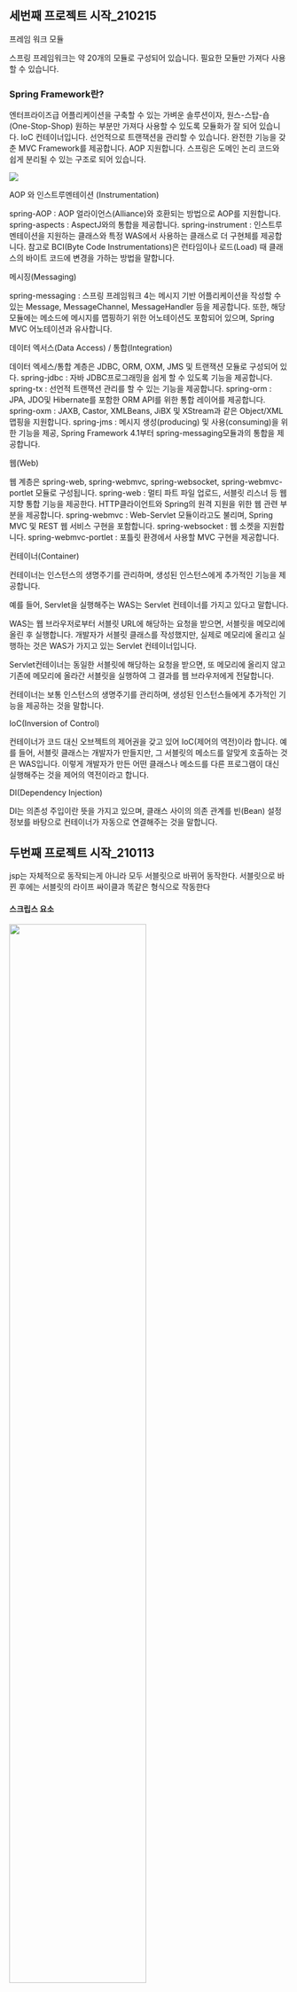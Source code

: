 ## 세번째 프로젝트 시작_210215

프레임 워크 모듈

스프링 프레임워크는 약 20개의 모듈로 구성되어 있습니다.
필요한 모듈만 가져다 사용할 수 있습니다.

### Spring Framework란?

엔터프라이즈급 어플리케이션을 구축할 수 있는 가벼운 솔루션이자, 원스-스탑-숍(One-Stop-Shop)
원하는 부분만 가져다 사용할 수 있도록 모듈화가 잘 되어 있습니다.
IoC 컨테이너입니다.
선언적으로 트랜잭션을 관리할 수 있습니다.
완전한 기능을 갖춘 MVC Framework를 제공합니다.
AOP 지원합니다.
스프링은 도메인 논리 코드와 쉽게 분리될 수 있는 구조로 되어 있습니다.

<img src ="https://user-images.githubusercontent.com/76678910/107940752-1322ee80-6fcc-11eb-8a58-cd0d11ba7b3a.png" > </img>

AOP 와 인스트루멘테이션 (Instrumentation)

spring-AOP : AOP 얼라이언스(Alliance)와 호환되는 방법으로 AOP를 지원합니다.
spring-aspects : AspectJ와의 통합을 제공합니다.
spring-instrument : 인스트루멘테이션을 지원하는 클래스와 특정 WAS에서 사용하는 클래스로 더 구현체를 제공합니다. 참고로 BCI(Byte Code Instrumentations)은 런타임이나 로드(Load) 때 클래스의 바이트 코드에 변경을 가하는 방법을 말합니다.
 

메시징(Messaging)

spring-messaging : 스프링 프레임워크 4는 메시지 기반 어플리케이션을 작성할 수 있는 Message, MessageChannel, MessageHandler 등을 제공합니다. 또한, 해당 모듈에는 메소드에 메시지를 맵핑하기 위한 어노테이션도 포함되어 있으며, Spring MVC 어노테이션과 유사합니다.
 

데이터 엑서스(Data Access) / 통합(Integration)

데이터 엑세스/통합 계층은 JDBC, ORM, OXM, JMS 및 트랜잭션 모듈로 구성되어 있다.
spring-jdbc : 자바 JDBC프로그래밍을 쉽게 할 수 있도록 기능을 제공합니다.
spring-tx : 선언적 트랜잭션 관리를 할 수 있는 기능을 제공합니다.
spring-orm : JPA, JDO및 Hibernate를 포함한 ORM API를 위한 통합 레이어를 제공합니다.
spring-oxm : JAXB, Castor, XMLBeans, JiBX 및 XStream과 같은 Object/XML 맵핑을 지원합니다.
spring-jms : 메시지 생성(producing) 및 사용(consuming)을 위한 기능을 제공, Spring Framework 4.1부터 spring-messaging모듈과의 통합을 제공합니다.
 

웹(Web)

웹 계층은 spring-web, spring-webmvc, spring-websocket, spring-webmvc-portlet 모듈로 구성됩니다.
spring-web : 멀티 파트 파일 업로드, 서블릿 리스너 등 웹 지향 통합 기능을 제공한다. HTTP클라이언트와 Spring의 원격 지원을 위한 웹 관련 부분을 제공합니다.
spring-webmvc : Web-Servlet 모듈이라고도 불리며, Spring MVC 및 REST 웹 서비스 구현을 포함합니다.
spring-websocket : 웹 소켓을 지원합니다.
spring-webmvc-portlet : 포틀릿 환경에서 사용할 MVC 구현을 제공합니다.

컨테이너(Container)

컨테이너는 인스턴스의 생명주기를 관리하며, 생성된 인스턴스에게 추가적인 기능을 제공합니다.

예를 들어, Servlet을 실행해주는 WAS는 Servlet 컨테이너를 가지고 있다고 말합니다.

WAS는 웹 브라우저로부터 서블릿 URL에 해당하는 요청을 받으면, 서블릿을 메모리에 올린 후 실행합니다.
개발자가 서블릿 클래스를 작성했지만, 실제로 메모리에 올리고 실행하는 것은 WAS가 가지고 있는 Servlet 컨테이너입니다.

Servlet컨테이너는 동일한 서블릿에 해당하는 요청을 받으면, 또 메모리에 올리지 않고 기존에 메모리에 올라간 서블릿을 실행하여 그 결과를 웹 브라우저에게 전달합니다.

컨테이너는 보통 인스턴스의 생명주기를 관리하며, 생성된 인스턴스들에게 추가적인 기능을 제공하는 것을 말합니다.



IoC(Inversion of Control) 

컨테이너가 코드 대신 오브젝트의 제어권을 갖고 있어 IoC(제어의 역전)이라 합니다.
예를 들어, 서블릿 클래스는 개발자가 만들지만, 그 서블릿의 메소드를 알맞게 호출하는 것은 WAS입니다.
이렇게 개발자가 만든 어떤 클래스나 메소드를 다른 프로그램이 대신 실행해주는 것을 제어의 역전이라고 합니다.

 

DI(Dependency Injection)

DI는 의존성 주입이란 뜻을 가지고 있으며, 클래스 사이의 의존 관계를 빈(Bean) 설정 정보를 바탕으로 컨테이너가 자동으로 연결해주는 것을 말합니다.

## 두번째 프로젝트 시작_210113

jsp는 자체적으로 동작되는게 아니라 모두 서블릿으로 바뀌어 동작한다. 서블릿으로 바뀐 후에는 서블릿의 라이프 싸이클과 똑같은 형식으로 작동한다

#### 스크립스 요소

<img src = "https://user-images.githubusercontent.com/76678910/107172903-dd996680-6a09-11eb-874c-9b043fbe4f0f.png" height = "70%" width = "70%"> </img>

* <%@ %>는 페이지 지시자라고 하는데 서블릿으로 바뀔때 동작 하는 방법을 알려준다.
* <%= %>는 표현식이라고 한다. (= out.print(total))
* <%! %> 선언식이다. 클래스에서 변수나 메서드를 선언한다거나 필드를 선언할때 넣어준다. 매서드 뿐만아니라 특정 매서드를 서비스 매서드가 아니라, 필드나 매서드로 내가 지정하고 싶다면 선언식을 사용하면 도니다.

#### 주석

1. HTML 주석

HTML 주석은 <!--로 시작해서 -->로 끝나는 형태
HTML 주석은 HTML주석을 사용한 페이지를 웹에서 서비스할 때 화면에 주석이 내용이 표시되지는 않으나 , [소스보기]수행하면 HTML주석의 내용이 화면에 표시.
HTML주석의 예시
```
<!-- html 주석입니다. -->
```
2. JSP주석

JSP 페이지에서만 사용되며 <%--로 시작해서 --%>로 끝나는 형태
JSP 주석은 해당 페이지를, 웹 브라우저를 통해 출력 결과로서 표시하거나, 웹 브라우저 상에서 소스 보기를 해도 표시 되지 않음. 또한 JSP주석 내에 실행코드를 넣어도 그 코드는 실행되지 않음.
JSP주석의 예시
```
<%-- JSP 주석입니다. --%>
```
3. 자바주석

자바 주석은 //, /**/을 사용해서 작성.
//은 한 줄짜리 주석을 작성할 때 사용되고, /**/은 여러 줄의 주석을 작성할 때 사용
스크립트릿이나 선언문에서 사용되는 주석으로, 자바와 주석 처리 방법이 같음
자바주석의 예시
```
//주석
/*주석
여러 줄에 걸친 주석이다.
*/
```

HTMl <!-- --> 
JSP <%-- --> 
Java // or /* */ 

"각각 경우에 따라서 주석이 하는 역할 >> 주석이 주석일 때에  위치가 다를 수 있다."를 기억.

#### JSP의 내장객체

<img src ="https://user-images.githubusercontent.com/76678910/106701837-ace0b800-662a-11eb-9d98-e7d5ea027d29.png" ></img>

JavaScript의 기본문법을 이해한다.
DOM, Browser Event, Ajax이 각각 무엇인지 이해하고, 이를 활용해 웹화면을 제어할 수 있다.
JSP의 라이프사이클을 이해하고 redirect & forward 와 scope를 이해하고 사용할 수 있다. 
JSTL과 EL을 사용할 수 있다. 
데이터베이스를 설치하고 간단한 SQL을 사용할 수 있다. 
Maven을 이해하고 Maven을 이용한 웹 어플리케이션을 작성할 수 있다. 
JDBC 프로그래밍을 할 수 있다. 
Web API를 이해한다. 

> 210208
#### SCOPE


<img src = "https://user-images.githubusercontent.com/76678910/107175267-bcd40f80-6a0f-11eb-813f-0a5a4583c5cd.jpg" height = "40%" width = "40%"> </img>


* Application : 웹 어플리케이션이 시작되고 종료될 때까지 변수가 유지되는 경우 사용
Application.setAttribute() Application.getAttribute()
* Session : 웹 브라우저 별로 변수가 관리되는 경우 사용
Session.setAttribute() Session.getAttribute()
ex) 로그인, 장바구니 정보
* Request : http요청을 WAS가 받아서 웹 브라우저에게 응답할 때까지 변수가 유지되는 경우 사용
Request.setAttribute() Request.getAttribute()
포워딩이나 리다이렉트를 하더라도 없어지지 
http 요청을 WAS가 받아서 웹 브라우저에게 응답할 때까지 변수값을 유지하고자 할 경우 사용한다.
HttpServletRequest 객체를 사용한다.
JSP에서는 request 내장 변수를 사용한다.
서블릿에서는 HttpServletRequest 객체를 사용한다.
값을 저장할 때는 request 객체의 setAttribute()메소드를 사용한다.
값을 읽어 들일 때는 request 객체의 getAttribute()메소드를 사용한다.
forward 시 값을 유지하고자 사용한다.
앞에서 forward에 대하여 배울 때 forward 하기 전에 request 객체의 setAttribute() 메소드로 값을 설정한 후, 서블릿이나 jsp에게 결과를 전달하여 값을 출력하도록 하였는데 이렇게 포워드 되는 동안 값이 유지되는 것이 Request scope를 이용했다고 합니다.
* Page : 페이지 내에서 지역변수처럼 사용
포워드를 할때 pageContext는 없어진다 
PageContext.setAttribute() PageContext.getAttribute()
like 지역변수
서블릿에서는 거의 사용안함


>210208
와............진심 진짜................Server Tomcat v8.0 Server at localhost failed to start. 이 오류만 진짜 1시간 반뜬 것같다. 하란거 다해봤는데.........쟤때매 ㄹㅇ 공기까지 답답해지고 두통 오지게 왔음.........................................................자주 봐서 그만큼 익숙해졌다 싶었는데 오늘 역대급으로 해결안됐음.......................

1. windows -> preferences 가서 JAVA BUILD PATH가서 jdk랑 톰캣 지우고 다시 설치
2. 빨강불인 애들 각각 프로젝트 preferences가서 JAVA BUILD PATH 지우고 다시 설치
3. 그래도 안되면 .m2 폴더 삭제하고 update project 한다음에 다시 1번부터 해보기

>210209
이유 없는 빨간 엑스
-> 다이나믹 웹 머시기 버전 문제일 가능성있음
navigator가서 ~~~core.xml 누르고 java랑 다이나믹 웹 머시기 각각 1.8(jdk버전 맞춘거임) 3.1로 설치한다음 
Maven 프로젝트 업데이트 해주고
다시 해당 프로젝트 proference?가서 Build Path랑 Facet 재설정 해주면 엑박없어짐

>210114
* Maven이란?

Maven은 지금까지 애플리케이션을 개발하기 위해 반복적으로 진행해왔던 작업들을 지원하기 위하여 등장한 도구입니다. 
Maven을 사용하면 빌드(Build), 패키징, 문서화, 테스트와 테스트 리포팅, git, 의존성관리, svn등과 같은 형상관리서버와 연동(SCMs), 배포 등의 작업을 손쉽게 할 수 있습니다.
Maven을 이해하려면 CoC(Convention over Configuration)라는 단어를 먼저 이해해야 합니다.
CoC란 일종의 관습을 말하는데, 예를 들자면 프로그램의 소스파일은 어떤 위치에 있어야 하고, 소스가 컴파일된 파일들은 어떤 위치에 있어야 하고 등을 미리 정해놨다는 것입니다.
이 말은 관습에 이미 익숙한 사용자는 쉽게 Maven을 사용할 수 있는데, 관습에 익숙하지 않은 사용자는 이러한 제약사항에 대해서 심한 거부감을 느낄 수 있습니다.
Maven을 사용한다는 것은 어쩌면 이러한 관습 즉 CoC에 대해서 알아나가는 것이라고도 말할 수 있습니다. 


* 장점

Maven을 사용할 경우, 굉장히 편리한 점들이 많습니다.
많은 사람이 손꼽는 장점 중에는 편리한 의존성 라이브러리 관리가 있습니다.
앞에서 JSTL을 학습할 때, 몇 가지 파일을 다운로드 하여 /WEB-INF/lib폴더에 복사하여 사용했었습니다.
관련된 라이브러리가 많아질수록 이러한 방식은 상당히 불편해집니다.
Maven을 사용하면 설정 파일에 몇 줄 적어줌으로써 직접 다운로드 받거나 하는 것을 하지 않아도 라이브러리를 사용할 수 있습니다.
프로젝트에 참여하는 개발자가 많아지게 되면, 프로젝트를 빌드하는 방법에 대하여 가이드하는 것도 쉬운 일이 아닙니다.
Maven을 사용하게 되면 Maven에 설정한 대로 모든 개발자가 일관된 방식으로 빌드를 수행할 수 있게 됩니다.
Maven은 또한 다양한 플러그인을 제공해줘서, 굉장히 많은 일들을 자동화시킬 수 있습니다.

> 210115

Maven으로 생성된 프로젝트의 경우 자바 소스는 src/main/java 폴더에 생성됩니다.
웹 어플리케이션과 관련된 html, css등은 src/main/webapp 폴더에서 작성해야 합니다.

> 210118

프로그램 로직 수행은 Servlet에서, 결과 출력은 JSP에서 하는 것이 유리하다.
JSP에서는 되도록 자바 코드를 줄이는 것이 좋아요. 이를 위해서 제공되는 문법이 JSTL과 EL이에요.

### redirect vs forward

redirect는요. 클라이언트가 서버한테 요청을 보냈고요.그러면 이 서버는 어떤 일들을 처리하고 다시 어떻게 하냐면클라이언트한테 새로운 요청할 곳을 알려주면서 이걸로 다시 요청해요. 라고 주는 것이 리다이렉트에요.그래서 리다이렉트의 결과는 실제 실행한 다음에 url 주소가 바뀌었었던 거 혹시 기억하실까요? 그런데 포워드는요. 클라이언트는 요청을 보냈어요. 그런데 서버쪽에서 그 요청에 대해서 혼자 처리하는 것이 아니라 다른 누군가. back한테 처리를 맡기는 거죠. 이런 것을 포워드라고 하는데 이때 클라이언트는 이 서블릿, 요청받은 Servlet 1이 혼자서 다 처리해서 응답을 했는지 아니면 다른 누군가한테 부탁해서 처리를 했는지.
여기까지는 전혀 알 필요가 없어요.
그래서 포워드가 실행된 다음에는 url이 바뀌지 않아요. 

실제 클라이언ㅌ가 서버한테 요청을 하면 반드시 request와 response가 존재했다. was는 요청을 담당하고 있는 responces객체를 만드어서 요청이 들어와서 완료될때까지 계속 
forward는 저 객체가 1번 만들어지는 건데 redirect는 여러번 요청이 들어가서 각각 request와 response가 만들어진다.

### 리다이렉트

* 리다이렉트는 HTTP프로토콜로 정해진 규칙이다.
* 서버는 클라이언트의 요청에 대해 특정 URL로 이동을 요청할 수 있다. 이를 리다이렉트라고 한다.
* 서버는 클라이언트에게 HTTP 상태코드 302로 응답하는데 이때 헤더 내 Location 값에 이동할 URL 을 추가한다. 클라이언트는 리다이렉션 응답을 받게 되면 헤더(Location)에 포함된 URL로 재요청을 보내게 된다. 이때 브라우저의 주소창은 새 URL로 바뀌게 된다..
* 클라이언트는 서버로부터 받은 상태 값이 302이면 Location헤더값으로 재요청을 보내게 된다. 이때 브라우저의 주소창은 전송받은 URL로 바뀌게 된다.
* 서블릿이나 JSP는 리다이렉트하기 위해 HttpServletResponse 클래스의 sendRedirect() 메소드를 사용한다.

리다이렉션을 하는 이유
HTTP 애플리케이션은 언제나 아래 세가지를 원하기 때문에 리다이렉션은 현대의 웹에서는 불가피합니다.

신뢰할 수 있는 HTTP 트랜잭션의 수행
지연 최소화
네트워크 대역폭 절약

위와 같은 이유들 때문에, 웹 콘텐츠는 흔히 여러장소에 배포하게 됩니다.
이렇게 하면 한곳에서 실패한 경우 다른 곳을 이용할 수 있으므로 신뢰성 이 개선됩니다.
또한 클라이언트가 보다 가까운 리소스에 접근할 수 있게 되어 응답시간도 줄여줍니다.
또한 목적지 서버가 분산되므로 네트워크 혼잡도도 줄어들게 됩니다.
이렇게 리다이렉션이란 최적의 분산된 콘텐츠를 찾는 것을 도와주는 기법의 집합이라고 할 수 있습니다.

리다이렉션 구현에는 load-balancing(부하 균형)의 과제가 포함되는데, 왜냐하면 둘은 서로 공존하기 떄문입니다.(대부분의 리다이렉션 장치들은 몇가지 방식의 부하 균형을 포함)

리다이렉션이 필요한 곳
도메인 앨리어싱

1. 링크 유지하기
2. 안전하지 않은 요청에 대한 일시적인 응답
3. 긴 요청에 대한 일시적인 응답

### forward란?

웹 브라우저에서 Servlet1에게 요청을 보냄
Servlet1은 요청을 처리한 후, 그 결과를 HttpServletRequest에 저장
Servlet1은 결과가 저장된 HttpServletRequest와 응답을 위한 HttpServletResponse를 같은 웹 어플리케이션 안에 있는 Servlet2에게 전송(forward)
Servlet2는 Servlet1으로 부터 받은 HttpServletRequest와 HttpServletResponse를 이용하여 요청을 처리한 후 웹 브라우저에게 결과를 전송

<img src = "https://user-images.githubusercontent.com/76678910/106856801-68c0e680-6702-11eb-9a6c-864fd8a5a6e6.png" height = "40%" width = "40%"> </img>

```java
    protected void service(HttpServletRequest request, HttpServletResponse response) throws ServletException, IOException {
            
            int diceValue = (int)(Math.random() * 6) + 1; 
            request.setAttribute("dice", diceValue);
            // 맡겨 놓을 수 있는 객체를 setAttribute라고 한다. diceValue는 세탁물이고
	    //"dice"는 맡긴 이름. 나중에 "dice"라고 찾으면 diceValue값이 나온다. 

            RequestDispatcher requestDispatehcer = request.getRequestDispatcher("/next"); // 포워드하는 코드
            requestDispatehcer.forward(request, response); // 얘도 포워드 하기 위해 무조건 적어야하나봐
```


```java
    protected void service(HttpServletRequest request, HttpServletResponse response) throws ServletException, IOException {
        response.setContentType("text/html");
        PrintWriter out = response.getWriter();
        out.println("<html>");
        out.println("<head><title>form</title></head>");
        out.println("<body>");

        int dice = (Integer)request.getAttribute("dice");
        out.println("dice : " + dice);
        for(int i = 0; i < dice; i++) {
            out.print("<br>hello");
        }
        out.println("</body>");
        out.println("</html>");
    }
```

### JDBC란? 
* JDBC(Java Database Connectivity)의 정의
	- 자바를 이용한 데이터베이스 접속과 SQL 문장의 실행, 그리고 실행 결과로 얻어진 데이터의 핸들링을 제공하는 방법과 절차에 관한 규약
	- 자바 프로그램 내에서 SQL문을 실행하기 위한 자바 API
	- SQL과 프로그래밍 언어의 통합 접근 중 한 형태


<img src="https://user-images.githubusercontent.com/76678910/104908054-407a7d80-59c9-11eb-9c95-4339af860c07.png" width="60%" height="60%" title="px(픽셀) 크기 설정" alt="RubberDuck"></img><br/>

보통은 이런 JDBC를 직접 사용하지 않고 프레임워크를 쓴다 하지만 이렇게 원리를 이해하고 사용하면 문제해결이 보다 용이해진다. 

#### IMPORT
```java
import java.sql.*;
``` 
#### 드라이버 로드
```java
Class.forName( "com.mysql.jdbc.Driver" );
``` 
#### Connection 얻기
```java
String dburl  = "jdbc:mysql://localhost/dbName";
Connection con =  DriverManager.getConnection ( dburl, ID, PWD );
```
#### 소스코드 예제
```java
public static Connection getConnection() throws Exception{
	String url = "jdbc:oracle:thin:@117.16.46.111:1521:xe";
	String user = "smu";
	String password = "smu";
	Connection conn = null;
	Class.forName("oracle.jdbc.driver.OracleDriver");
	conn = DriverManager.getConnection(url, user, password);
	return conn;
}
``` 
#### Statement 생성
```java
Statement stmt = con.createStatement();
```
#### 질의 수행
```java
ResultSet rs = stmt.executeQuery("select no from user" );
```
#### ResultSet으로 결과 받기
```java
ResultSet rs =  stmt.executeQuery( "select no from user" );
while ( rs.next() )
      System.out.println( rs.getInt( "no") );
```
#### Close
```java
rs.close();
stmt.close();
con.close();
```
>210201
1. jdbc 에러 3일을 안돼서 절망하고 있었는데 maven 플젝 만들면서 pom.xml에 jdbc 관련 코드를 추가를 안해서 그랬었다................................
그래 나머지는 잘했던거야....대견해...

2. 아 tododto3에서 개 안받아지더니 ㄹㅇ 백번 다시보니깐 tododao에서 받아오고 있었음;;; 그러니깐 안되지ㅎㅎ 역시 다~~~ 내잘못^^

### REST API
REST API란?

REST는 REpresentational State Transfer라는 용어의 약자
REST API란 말 그대로 REST형식의 API를 말합니다. 

REST API란 핵심 컨텐츠 및 기능을 외부 사이트에서 활용할 수 있도록 제공되는 인터페이스입니다.

예를 들어, 네이버에서 블로그에 글을 저장하거나, 글 목록을 읽어갈 수 있도록 외부에 기능을 제공하거나 우체국에서 우편번호를 조회할 수 있는 기능을 제거하거나, 구글에서 구글 지도를 사용할 수 있도록 제공하는 것들을 말합니다.
웹 브라우저 뿐만 아니라 앱 등 다양한 클라이언트가 등장하면서 그러한 클라이언트들에게 대응하기 위해 REST API가 널리 사용되기 시작하였습니다.

서비스 업체들이 다양한 REST API를 제공함으로써, 클라이언트는 이러한 REST API들을 조합한 어플리케이션을 만들 수 있게 되었습니다.

이를 매시업(Mashup)이라고 합니다.

### Web API
API는  Application Programming Interface의 약자입니다.
“API(Application Programming Interface, 응용 프로그램 프로그래밍 인터페이스)는 응용 프로그램에서 사용할 수 있도록, 운영 체제나 프로그래밍 언어가 제공하는 기능을 제어할 수 있게 만든 인터페이스를 뜻합니다.

Web API 디자인 가이드

URI는 정보의 자원을 표현해야 합니다.
자원에 대한 행위는 HTTP Method(GET, POST, PUT, DELETE)로 표현합니다.


##  첫번째 프로젝트 시작_210101

> 210104 9일차 

#### 디버깅 성공?

이클립스, jdk, 톰캣 싹 다 다시 깔고 오류의 시작이었던 HeaderServlet 성공.ㅠㅠㅠㅠㅠ

#### 프로젝트 진행중
### HTML안에 이미지 넣기

1. HTML 파일 내에 이미지 파일이 있는 경우 : 이미지 이름 넣기

       <img src="이미지 경로" alt="이미지없을 때 나타나는 텍스트">

2. 다른 서버에 있는 이미지를 사용하는 경우

        <img src="이미지 경로" alt="이미지없을 때 나타는 텍스트">

3. 이미지URL을 링크하는 경우 : hyperlink tag 사용

        <a href="이미지가 있는 사이트의 주소">
         <img src="이미지의 주소" alt="이미지 없을 때 나타나는 텍스트">
        </a>



-------------------------------

>210103 8일차 

#### 디버깅

서블릿 생성하는 부분에서 오류가 처음 발생하고 더 번져서 해결 못함.....
톰캣 오류 수정하는 부분에서 이것저것 건들이다가 경로를 다 망쳐놓은듯...
시바......다 지우고 다시 깔아야하나..................................



--------------------------------
> 210101 7일차 

#### 오류 발생

서블릿 생성 부분에서 첫 오류 발생...이유 불명
일단 톰캣쪽 오류인듯.

--------------------------------
> 201231 6일차 

#### 3 CSS

float를 부모에게 자식으로 인식시키기 -> overflow

float 다른 엘리먼트에 인식시키기 -> clear


--------------------------------

> 201230_5일차 

#### 5-1 서블릿이란?

자바 웹 어플리케이션의 구성요소 중 동적인 처리를 하는 프로그램의 역할입니다.

서블릿을 정의해보면 서블릿(servlet)은 WAS에 동작하는 JAVA 클래스입니다. 

서블릿은 HttpServlet 클래스를 상속받아야 합니다.

서블릿과 JSP로부터 최상의 결과를 얻으려면, 웹 페이지를 개발할 때 이 두 가지(JSP, 서블릿)를 조화롭게 사용해야 합니다.

예를 들어, 웹 페이지를 구성하는 화면(HTML)은 JSP로 표현하고, 복잡한 프로그래밍은 서블릿으로 구현합니다.

#### 5-2 Servlet 작성법

tlqkf 날라갔어..........

서블릿 2.5에서는 web.xml 선택?을 필수적으로 해줘야한다. 서블릿 3.1에서는 어노테이션 작업이 자동으로 된다.////////.........?........

#### 5-3 Servlet 라이프 싸이클
service(request, response) 메소드

HttpServlet의 service메소드는 템플릿 메소드 패턴으로 구현합니다.

클라이언트의 요청이 GET일 경우에는 자신이 가지고 있는 doGet(request, response)메소드를 호출
클라이언트의 요청이 Post일 경우에는 자신이 가지고 있는 doPost(request, response)를 호출
 
LifecycleServlet 수정 실습

Service(request, response)메소드 주석처리
HttpServlet의 doGet(request, response)메소드 오버라이딩
HttpServlet의 doPost(request, response)메소드 오버라이딩

#### 1번 프로젝트 시작

 

1. position 속성으로 특별한 배치를 할 수 있습니다.

position 속성은 기본 static입니다.

그냥 순서대로 배치됩니다.

 

2. absolute는 기준점에 따라서 특별한 위치에 위치합니다.

top / left / right / bottom 으로 설정합니다.

기준점을 상위엘리먼트로 단계적으로 찾아가는데 static이 아닌 position이 기준점입니다.

 

3. relative는 원래 자신이 위치해야 할 곳을 기준으로 이동합니다.

top / left / right / bottom로 설정합니다.

 



엘리먼트가 배치되는 방식 (margin:10px)

margin으로 배치가 달라질 수 있습니다.

margin은 위 / 아래 / 좌 / 우 엘리먼트와 본인 간의 간격입니다.

따라서 그 간격만큼 내 위치가 달라집니다.


엘리먼트가 배치되는 방식 (float:left)

float 속성으로 원래 flow에서 벗어날 수 있고 둥둥 떠다닐 수 있습니다.

일반적인 배치에 따라서 배치된 상태에서 float는 벗어난 형태로 특별히 배치됩니다.

따라서 뒤에 block엘리먼트가 float 된 엘리먼트를 의식하지 못하고 중첩돼서 배치됩니다.




엘리먼트가 배치되는 방식 (box-model)

블록 엘리먼트의 경우 box의 크기와 간격에 관한 속성으로 배치를 추가 결정합니다.

margin, padding, border, outline으로 생성되는 것입니다.



box-shadow 속성도 box-model에 포함지어 설명할 수 있습니다.

box-shadow는 border 밖에 테두리를 그릴 수 있는 속성입니다.



box-sizing과 padding

padding 속성을 늘리면 엘리먼트의 크기가 달라질 수 있습니다.

box-sizing 속성으로 이를 컨트롤 할 수 있습니다.

box-sizing 속성을 border-box로 설정하면 엘리먼트의 크기를 고정하면서 padding 값만 늘릴 수 있습니다.


 

layout 구현방법은?

전체 레이아웃은 float를 잘 사용해서 2단, 3단 컬럼 배치를 구현합니다.

엘리먼트안의 텍스트의 간격과 다른 엘리먼트간의 간격은 padding과 margin 속성을 잘 활용해서 위치시킵니다.





-----------------------------------------



> 201229_4일차

JDK, Eclipse, apache Tomcat 설치 및 환경 설정 완료

---------------------------------------

> 201228_3일차

#### 2 HTML

HTML 태그

    <nav> 네이게이션 영역

    <ul>이란 unlisted? 순서가 상관없는 리스트




-----------------------------------------
> 201223_2일차


#### 생각해보기

1. 우리가 흔히 브라우저 탐색을 할 때 스크롤을 하거나, 어떤 것을 클릭하면서 화면의 위치를 바꿀 때, 브라우저는 어떻게 다시 화면을 그릴까요?

2. 위에서 표현된 그림처럼 다시 렌더링 되지 않을까요? 



1-1. Render Tree는 HTML의 변환된 파일인 DOM Tree와 CSS의 변환된 파일인 CSS Tree 파일을 합친 결과물입니다. 이는 우리가 보는 Web Page를 구성하는 구성요소이다. 즉, 브라우저를 통해서 Web Page에서 스크롤이나 탐색을 할 때 브라우저는 Web Page 구성요소인 Render Tree를 저장하고 있다가, 정보만 가져와서 Paint만 하면 된다.

2-1. 따라서 다시 렌더링되지 않는다.


HTML을 해석해서 DOM Tree를 만들고, CSS를 해석해서 역시 CSS Tree(CSS Object Model)을 만듭니다. 

이 과정에서 Parsing 과정이 필요하며 토큰 단위로 해석되는 방식은 일반적인 소스코드의 컴파일 과정이라고 보시면 됩니다.

DOM Tree와 CSS Tree, 이 두 개는 연관되어 있으므로 Render Tree로 다시 조합됩니다.

이렇게 조합된 결과는 화면에 어떻게 배치할지 크기와 위치 정보를 담고 있습니다.

이후에 이렇게 구성된 Render Tree정보를 통해서 화면에 어떤 부분에 어떻게 색칠을 할지 Painting과정을 거치게 됩니다.



HTML 문서 안에 HTML태그뿐 아니라 CSS, JavaScript코드가 존재합니다.

JavaScript 코드는 body 태그 닫히기 전에 위치하는 것이 렌더링을 방해하지 않아도 좋고, css코드는 head 안에 위치해서 렌더링 처리 시에 브라우저가 더 빨리 참고할 수 있게 하는 것이 좋습니다.




웹서버

웹 서버의 가장 중요한 기능은 클라이언트(Client)가 요청하는 HTML 문서나 각종 리소스(Resource)를 전달하는 것입니다.




> 201216_1일차


#### http / https 차이점 

https는 서버와 클라이언트 사이에 주고받는 정보를 암호화하여 처리

